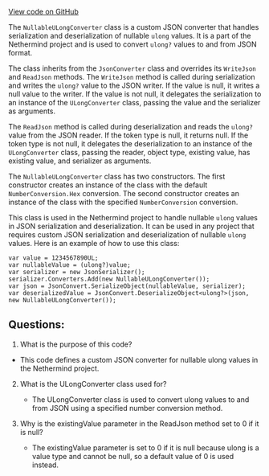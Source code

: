[View code on GitHub](https://github.com/nethermindeth/nethermind/Nethermind.Serialization.Json/NullableULongConverter.cs)

The `NullableULongConverter` class is a custom JSON converter that handles serialization and deserialization of nullable `ulong` values. It is a part of the Nethermind project and is used to convert `ulong?` values to and from JSON format.

The class inherits from the `JsonConverter` class and overrides its `WriteJson` and `ReadJson` methods. The `WriteJson` method is called during serialization and writes the `ulong?` value to the JSON writer. If the value is null, it writes a null value to the writer. If the value is not null, it delegates the serialization to an instance of the `ULongConverter` class, passing the value and the serializer as arguments.

The `ReadJson` method is called during deserialization and reads the `ulong?` value from the JSON reader. If the token type is null, it returns null. If the token type is not null, it delegates the deserialization to an instance of the `ULongConverter` class, passing the reader, object type, existing value, has existing value, and serializer as arguments.

The `NullableULongConverter` class has two constructors. The first constructor creates an instance of the class with the default `NumberConversion.Hex` conversion. The second constructor creates an instance of the class with the specified `NumberConversion` conversion.

This class is used in the Nethermind project to handle nullable `ulong` values in JSON serialization and deserialization. It can be used in any project that requires custom JSON serialization and deserialization of nullable `ulong` values. Here is an example of how to use this class:

```
var value = 1234567890UL;
var nullableValue = (ulong?)value;
var serializer = new JsonSerializer();
serializer.Converters.Add(new NullableULongConverter());
var json = JsonConvert.SerializeObject(nullableValue, serializer);
var deserializedValue = JsonConvert.DeserializeObject<ulong?>(json, new NullableULongConverter());
```
## Questions: 
 1. What is the purpose of this code?
   - This code defines a custom JSON converter for nullable ulong values in the Nethermind project.

2. What is the ULongConverter class used for?
   - The ULongConverter class is used to convert ulong values to and from JSON using a specified number conversion method.

3. Why is the existingValue parameter in the ReadJson method set to 0 if it is null?
   - The existingValue parameter is set to 0 if it is null because ulong is a value type and cannot be null, so a default value of 0 is used instead.